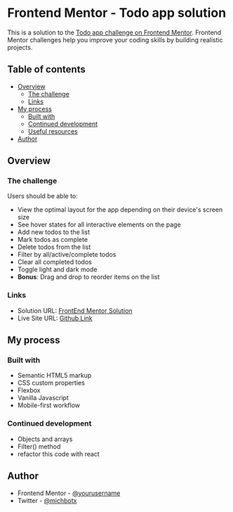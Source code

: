 # Frontend Mentor - Todo app solution

This is a solution to the [Todo app challenge on Frontend Mentor](https://www.frontendmentor.io/challenges/todo-app-Su1_KokOW). Frontend Mentor challenges help you improve your coding skills by building realistic projects. 

## Table of contents

- [Overview](#overview)
  - [The challenge](#the-challenge)
  - [Links](#links)
- [My process](#my-process)
  - [Built with](#built-with)
  - [Continued development](#continued-development)
  - [Useful resources](#useful-resources)
- [Author](#author)

## Overview

### The challenge

Users should be able to:

- View the optimal layout for the app depending on their device's screen size
- See hover states for all interactive elements on the page
- Add new todos to the list
- Mark todos as complete
- Delete todos from the list
- Filter by all/active/complete todos
- Clear all completed todos
- Toggle light and dark mode
- **Bonus**: Drag and drop to reorder items on the list

### Links

- Solution URL: [FrontEnd Mentor Solution](https://your-solution-url.com)
- Live Site URL: [Github Link](https://michbotx.github.io/to-do-app/)

## My process

### Built with

- Semantic HTML5 markup
- CSS custom properties
- Flexbox
- Vanilla Javascript
- Mobile-first workflow

### Continued development

- Objects and arrays
- Filter() method
- refactor this code with react

## Author

- Frontend Mentor - [@yourusername](https://www.frontendmentor.io/profile/yourusername)
- Twitter - [@michbotx](https://www.twitter.com/michbotx)
